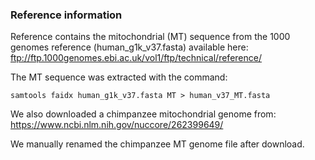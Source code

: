 ### Reference information
Reference contains the mitochondrial (MT) sequence from the 1000 genomes reference (human_g1k_v37.fasta) available here: ftp://ftp.1000genomes.ebi.ac.uk/vol1/ftp/technical/reference/

The MT sequence was extracted with the command:
```
samtools faidx human_g1k_v37.fasta MT > human_v37_MT.fasta
```

We also downloaded a chimpanzee mitochondrial genome from: https://www.ncbi.nlm.nih.gov/nuccore/262399649/

We manually renamed the chimpanzee MT genome file after download.
